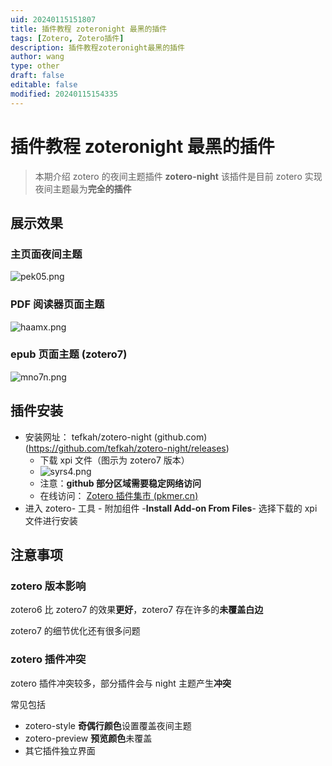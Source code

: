 ```yaml
---
uid: 20240115151807
title: 插件教程 zoteronight 最黑的插件
tags: [Zotero, Zotero插件]
description: 插件教程zoteronight最黑的插件
author: wang
type: other
draft: false
editable: false
modified: 20240115154335
---
```


# 插件教程 zoteronight 最黑的插件

> 本期介绍 zotero 的夜间主题插件 **zotero-night**
> 该插件是目前 zotero 实现夜间主题最为**完全的插件**

## 展示效果

### 主页面夜间主题

![pek05.png](https://cdn.pkmer.cn/images/pek05.png!pkmer)

### PDF 阅读器页面主题

![haamx.png](https://cdn.pkmer.cn/images/haamx.png!pkmer)

### epub 页面主题 (zotero7)

![mno7n.png](https://cdn.pkmer.cn/images/mno7n.png!pkmer)

## 插件安装

- 安装网址： tefkah/zotero-night (github.com)(<https://github.com/tefkah/zotero-night/releases>)
	- 下载 xpi 文件（图示为 zotero7 版本）
	- ![syrs4.png](https://cdn.pkmer.cn/images/syrs4.png!pkmer)
	- 注意：**github 部分区域需要稳定网络访问**
	- 在线访问： [Zotero 插件集市 (pkmer.cn)](https://pkmer.cn/products/zotero/zoteroMarket/)
- 进入 zotero- 工具 - 附加组件 -**Install Add-on From Files**- 选择下载的 xpi 文件进行安装

## 注意事项

### zotero 版本影响

zotero6 比 zotero7 的效果**更好**，zotero7 存在许多的**未覆盖白边**

zotero7 的细节优化还有很多问题

### zotero 插件冲突

zotero 插件冲突较多，部分插件会与 night 主题产生**冲突**

常见包括

- zotero-style **奇偶行颜色**设置覆盖夜间主题
- zotero-preview **预览颜色**未覆盖
- 其它插件独立界面